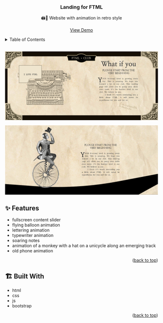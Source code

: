 <div id="top"></div>

<!-- PROJECT LOGO -->
<br />
<div align="center">
  <h3 align="center">Landing for FTML</h3>
  <p align="center">
    🖨️🐒 Website with animation in retro style
    <br />
    <br />
    <a href="https://oleinikovapolina.github.io/landing-for-FTML-2/">View Demo</a>
  </p>
</div>


<!-- TABLE OF CONTENTS -->
<details>
  <summary>Table of Contents</summary>
  <ol>
    <li><a href="#features">Features</a></li>
    <li><a href="#built-with">Built With</a></li>
  </ol>
</details>

<br/>

![img.png](img.png)

![img_1.png](img_1.png)

<!-- FEATURES -->
<h2 id="features">✨ Features</h2>

* fullscreen content slider
* flying balloon animation
* lettering animation
* typewriter animation
* soaring notes
* animation of a monkey with a hat on a unicycle along an emerging track
* old phone animation

<p align="right">(<a href="#top">back to top</a>)</p>

<!-- BUILT WITH -->
<h2 id="built-with">🏗️ Built With</h2>

* html
* css
* js
* bootstrap

<p align="right">(<a href="#top">back to top</a>)</p>
